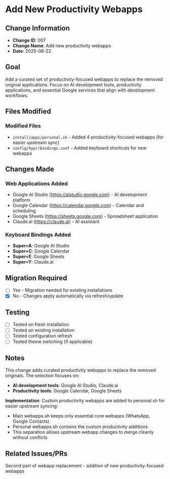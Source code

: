 # Add New Productivity Webapps

## Change Information
- **Change ID**: 007
- **Change Name**: Add new productivity webapps
- **Date**: 2025-08-22

## Goal
Add a curated set of productivity-focused webapps to replace the removed original applications. Focus on AI development tools, productivity applications, and essential Google services that align with development workflows.

## Files Modified

### Modified Files  
- `install/apps/personal.sh` - Added 4 productivity-focused webapps (for easier upstream sync)
- `config/hypr/bindings.conf` - Added keyboard shortcuts for new webapps

## Changes Made

### Web Applications Added
  - Google AI Studio (https://aistudio.google.com) - AI development platform
  - Google Calendar (https://calendar.google.com) - Calendar and scheduling
  - Google Sheets (https://sheets.google.com) - Spreadsheet application
  - Claude.ai (https://claude.ai) - AI assistant

### Keyboard Bindings Added
- **Super+A**: Google AI Studio
- **Super+C**: Google Calendar  
- **Super+E**: Google Sheets
- **Super+Y**: Claude.ai

## Migration Required
- [ ] Yes - Migration needed for existing installations
- [x] No - Changes apply automatically via refresh/update

## Testing
- [ ] Tested on fresh installation
- [ ] Tested on existing installation
- [ ] Tested configuration refresh
- [ ] Tested theme switching (if applicable)

## Notes
This change adds curated productivity webapps to replace the removed originals. The selection focuses on:
- **AI development tools**: Google AI Studio, Claude.ai
- **Productivity tools**: Google Calendar, Google Sheets

**Implementation**: Custom productivity webapps are added to personal.sh for easier upstream syncing:
- Main webapps.sh keeps only essential core webapps (WhatsApp, Google Contacts)
- Personal webapps.sh contains the custom productivity additions
- This separation allows upstream webapp changes to merge cleanly without conflicts

## Related Issues/PRs
Second part of webapp replacement - addition of new productivity-focused webapps